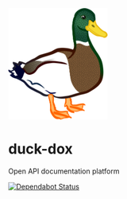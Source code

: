 <img width="200" src="./logo.png" />

# duck-dox
Open API documentation platform

[![Dependabot Status](https://api.dependabot.com/badges/status?host=github&repo=3beca/duck-dox)](https://dependabot.com)
